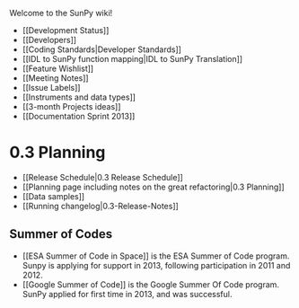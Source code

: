 Welcome to the SunPy wiki!

* [[Development Status]]
* [[Developers]]
* [[Coding Standards|Developer Standards]]
* [[IDL to SunPy function mapping|IDL to SunPy Translation]]
* [[Feature Wishlist]]
* [[Meeting Notes]]
* [[Issue Labels]]
* [[Instruments and data types]]
* [[3-month Projects ideas]]
* [[Documentation Sprint 2013]]

# 0.3 Planning
* [[Release Schedule|0.3 Release Schedule]]
* [[Planning page including notes on the great refactoring|0.3 Planning]]
* [[Data samples]]
* [[Running changelog|0.3-Release-Notes]]

## Summer of Codes
* [[ESA Summer of Code in Space]] is the ESA Summer of Code program.  Sunpy is applying for support in 2013, following participation in 2011 and 2012. 
* [[Google Summer of Code]] is the Google Summer Of Code program.  SunPy applied for first time in 2013, and was successful.
